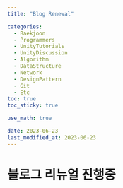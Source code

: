 ```yaml
---
title: "Blog Renewal" 

categories:
  - Baekjoon
  - Programmers
  - UnityTutorials
  - UnityDiscussion
  - Algorithm
  - DataStructure
  - Network
  - DesignPattern
  - Git
  - Etc
toc: true
toc_sticky: true

use_math: true

date: 2023-06-23
last_modified_at: 2023-06-23
---
```


# 블로그 리뉴얼 진행중